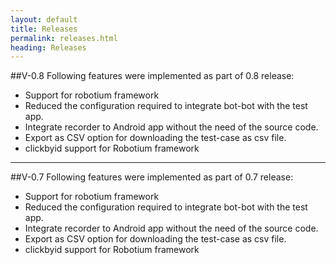 ```yaml
---
layout: default
title: Releases
permalink: releases.html
heading: Releases
---
```


##V-0.8
Following features were implemented as part of 0.8 release:

- Support for robotium framework
- Reduced the configuration required to integrate bot-bot with the test app.
- Integrate recorder to Android app without the need of the source code.
- Export as CSV option for downloading the test-case as csv file.
- clickbyid support for Robotium framework
----------------------
##V-0.7
Following features were implemented as part of 0.7 release:

- Support for robotium framework
- Reduced the configuration required to integrate bot-bot with the test app.
- Integrate recorder to Android app without the need of the source code.
- Export as CSV option for downloading the test-case as csv file.
- clickbyid support for Robotium framework